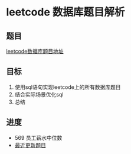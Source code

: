 # leetcode 数据库题目解析

## 题目

 [leetcode数据库题目地址](https://leetcode-cn.com/problemset/database/ "点击进入")

## 目标

 1. 使用sql语句实现leetcode上的所有数据库题目
 2. 结合实际场景优化sql
 3. 总结

## 进度

- 569 员工薪水中位数
- [最近更新题目](https://github.com/ropleData/leetcode/blob/master/Database/569员工薪水中位数.md   "点击进入")
